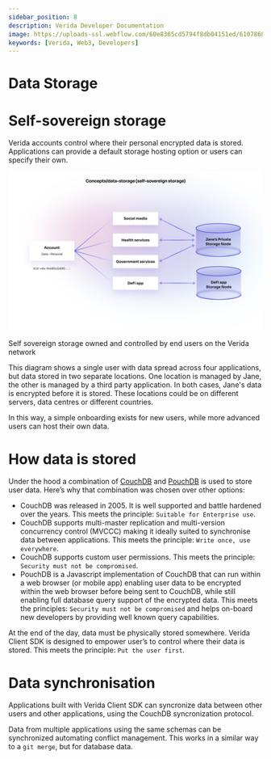 ```yaml
---
sidebar_position: 8
description: Verida Developer Documentation
image: https://uploads-ssl.webflow.com/60e8365cd5794f8db04151ed/6107868980521e0acf27b2d9_favicon.svg
keywords: [Verida, Web3, Developers]
---
```

# Data Storage

# Self-sovereign storage

Verida accounts control where their personal encrypted data is stored. Applications can provide a default storage hosting option or users can specify their own.

![Self sovereign storage owned and controlled by end users on the Verida network](data_storage/concepts_data-storage.png)

Self sovereign storage owned and controlled by end users on the Verida network

This diagram shows a single user with data spread across four applications, but data stored in two separate locations. One location is managed by Jane, the other is managed by a third party application. In both cases, Jane's data is encrypted before it is stored. These locations could be on different servers, data centres or different countries.

In this way, a simple onboarding exists for new users, while more advanced users can host their own data.

# How data is stored

Under the hood a combination of [CouchDB](https://en.wikipedia.org/wiki/Apache_CouchDB) and [PouchDB](https://pouchdb.com/) is used to store user data. Here’s why that combination was chosen over other options:

- CouchDB was released in 2005. It is well supported and battle hardened over the years. This meets the principle: `Suitable for Enterprise use`.
- CouchDB supports multi-master replication and multi-version concurrency control (MVCCC) making it ideally suited to synchronise data between applications. This meets the principle: `Write once, use everywhere`.
- CouchDB supports custom user permissions. This meets the principle: `Security must not be compromised`.
- PouchDB is a Javascript implementation of CouchDB that can run within a web browser (or mobile app) enabling user data to be encrypted within the web browser before being sent to CouchDB, while still enabling full database query support of the encrypted data. This meets the principles: `Security must not be compromised` and helps on-board new developers by providing well known query capabilities.

At the end of the day, data must be physically stored somewhere. Verida Client SDK is designed to empower user’s to control where their data is stored. This meets the principle: `Put the user first`.

# Data synchronisation

Applications built with Verida Client SDK can syncronize data between other users and other applications, using the CouchDB syncronization protocol.

Data from multiple applications using the same schemas can be synchronized automating conflict management. This works in a similar way to a `git merge`, but for database data.